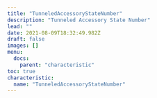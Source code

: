 ```yaml
---
title: "TunneledAccessoryStateNumber"
description: "Tunneled Accessory State Number"
lead: ""
date: 2021-08-09T18:32:49.982Z
draft: false
images: []
menu:
  docs:
    parent: "characteristic"
toc: true
characteristic:
  name: "TunneledAccessoryStateNumber"
---
```

